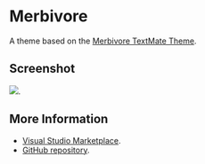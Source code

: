 # Merbivore

A theme based on the [Merbivore TextMate Theme](http://colorsublime.com/theme/Merbivore).


## Screenshot
![](https://raw.githubusercontent.com/gerane/VSCodeThemes/master/gerane.Theme-Merbivore/screenshot.png).


## More Information
* [Visual Studio Marketplace](https://marketplace.visualstudio.com/items/gerane.Theme-Merbivore).
* [GitHub repository](https://github.com/gerane/VSCodeThemes).
